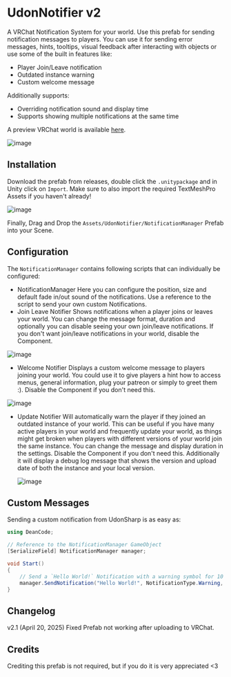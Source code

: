 # UdonNotifier v2
A VRChat Notification System for your world. Use this prefab for sending notification messages to players. You can use it for sending error messages, hints, tooltips, visual feedback after interacting with objects or use some of the built in features like:
* Player Join/Leave notification
* Outdated instance warning
* Custom welcome message

Additionally supports:
* Overriding notification sound and display time
* Supports showing multiple notifications at the same time

A preview VRChat world is available [here](https://vrchat.com/home/world/wrld_b0cb0277-4e43-45e5-89be-ba671fa25562). 

![image](https://github.com/user-attachments/assets/a5ae01a2-f3e9-49af-b2f5-c7e97f8be93b)

## Installation
Download the prefab from releases, double click the `.unitypackage` and in Unity click on `Import`. Make sure to also import the required TextMeshPro Assets if you haven't already!

![image](https://github.com/ItsKaedeV/UdonNotifier/assets/23420640/57282709-bd87-4bf2-8345-422ff77d4c95)

Finally, Drag and Drop the `Assets/UdonNotifier/NotificationManager` Prefab into your Scene.

## Configuration
The `NotificationManager` contains following scripts that can individually be configured:
* NotificationManager
  Here you can configure the position, size and default fade in/out sound of the notifications.
  Use a reference to the script to send your own custom Notifications. 
* Join Leave Notifier
  Shows notifications when a player joins or leaves your world. You can change the message format, duration and optionally you can disable seeing your own join/leave notifications. If you don't want join/leave notifications in your world, disable the Component.
  
![image](https://github.com/user-attachments/assets/371cdb40-1826-4295-9b53-443b98b6d3a2)
  
* Welcome Notifier
  Displays a custom welcome message to players joining your world. You could use it to give players a hint how to access menus, general information, plug your patreon or simply to greet them :). Disable the Component if you don't need this.
  
![image](https://github.com/user-attachments/assets/e69c59ca-8543-464b-b2b5-bf2f7a24a6f9)

* Update Notifier
  Will automatically warn the player if they joined an outdated instance of your world. This can be useful if you have many active players in your world and frequently update your world, as things might get broken when players with different versions of your world join the same instance. You can change the message and display duration in the settings. Disable the Component if you don't need this. Additionally it will display a debug log message that shows the version and upload date of both the instance and your local version.
  
  ![image](https://github.com/ItsKaedeV/UdonNotifier/assets/23420640/af8b40af-605e-4f3b-aadb-67a5940e9865)

## Custom Messages
Sending a custom notification from UdonSharp is as easy as:
```cs
using DeanCode;

// Reference to the NotificationManager GameObject
[SerializeField] NotificationManager manager;

void Start()
{
    // Send a `Hello World!` Notification with a warning symbol for 10 seconds
    manager.SendNotification("Hello World!", NotificationType.Warning, 10);
}
```

## Changelog
v2.1 (April 20, 2025)
Fixed Prefab not working after uploading to VRChat. 

## Credits
Crediting this prefab is not required, but if you do it is very appreciated <3 
